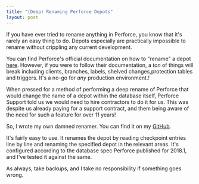 ```yaml
---
title: "(Deep) Renaming Perforce Depots"
layout: post
---
```


If you have ever tried to rename anything in Perforce, you know that it's rarely an easy thing to do. Depots especially are practically impossible to rename without crippling any current development.

You can find Perforce's official documentation on how to "rename" a depot [here](https://community.perforce.com/s/article/5427). However, if you were to follow their documentation, a _ton_ of things will break including clients, branches, labels, shelved changes,protection tables and triggers. It's a no-go for _any_ production environment.!

When pressed for a method of performing a deep rename of Perforce that would change the name of a depot within the database itself, Perforce Support told us we would need to hire contractors to do it for us. This was despite us already paying for a support contract, and them being aware of the need for such a feature for over 11 years!

So, I wrote my own damned renamer. You can find it on my [GitHub](https://github.com/rpetti/p4-depot-renamer).

It's fairly easy to use. It renames the depot by reading checkpoint entries line by line and renaming the specified depot in the relevant areas. It's configured according to the database spec Perforce published for 2018.1, and I've tested it against the same.

As always, take backups, and I take no responsibility if something goes wrong.